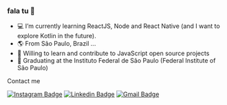 ### fala tu 🤙

- 💻 I’m currently learning ReactJS, Node and React Native (and I want to explore Kotlin in the future).
- 🌎 From São Paulo, Brazil ...
- 🚀 Willing to learn and contribute to JavaScript open source projects
- 📘 Graduating at the Instituto Federal de São Paulo (Federal Institute of São Paulo)

Contact me 

[![Instagram Badge](https://img.shields.io/badge/-saulorodriguesm-ff2b8e?style=flat-square&logo=Instagram&logoColor=white&link=https://www.instagram.com/saulorodriguesm/)](https://www.instagram.com/saulorodriguesm/)
[![Linkedin Badge](https://img.shields.io/badge/-Saulo%20Rodrigues-0e76a8?style=flat-square&logo=Linkedin&logoColor=white&link=https://www.linkedin.com/in/saulorodriguesm/)](https://www.linkedin.com/in/saulorodriguesm/) 
[![Gmail Badge](https://img.shields.io/badge/-saulorodriguesm@gmail.com-c14438?style=flat-square&logo=Gmail&logoColor=white&link=mailto:saulorodriguesm@gmail.com)](mailto:saulorodriguesm@gmail.com)
